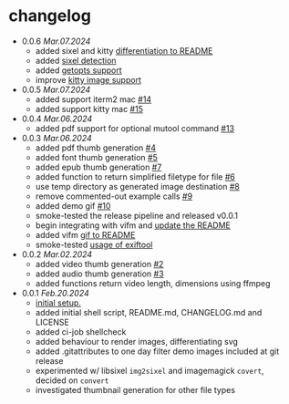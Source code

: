 # changelog

 * 0.0.6 _Mar.07.2024_
   * added sixel and kitty [differentiation to README](https://github.com/iambumblehead/render-thumb-for.sh/pull/16)
   * added [sixel detection](https://github.com/iambumblehead/render-thumb-for.sh/pull/17)
   * added [getopts support](https://github.com/iambumblehead/render-thumb-for.sh/pull/23)
   * improve [kitty image support](https://github.com/iambumblehead/render-thumb-for.sh/pull/24)
 * 0.0.5 _Mar.07.2024_
   * added support iterm2 mac [#14](https://github.com/iambumblehead/render-thumb-for.sh/pull/14)
   * added support kitty mac [#15](https://github.com/iambumblehead/render-thumb-for.sh/pull/15)
 * 0.0.4 _Mar.06.2024_
   * added pdf support for optional mutool command [#13](https://github.com/iambumblehead/render-thumb-for.sh/pull/13)
 * 0.0.3 _Mar.06.2024_
   * added pdf thumb generation [#4](https://github.com/iambumblehead/render-thumb-for.sh/pull/4)
   * added font thumb generation [#5](https://github.com/iambumblehead/render-thumb-for.sh/pull/5)
   * added epub thumb generation [#7](https://github.com/iambumblehead/render-thumb-for.sh/pull/7)
   * added function to return simplified filetype for file [#6](https://github.com/iambumblehead/render-thumb-for.sh/pull/6)
   * use temp directory as generated image destination [#8](https://github.com/iambumblehead/render-thumb-for.sh/pull/8)
   * remove commented-out example calls [#9](https://github.com/iambumblehead/render-thumb-for.sh/pull/9)
   * added demo gif [#10](https://github.com/iambumblehead/render-thumb-for.sh/pull/10)
   * smoke-tested the release pipeline and released v0.0.1
   * begin integrating with vifm and [update the README](https://github.com/iambumblehead/render-thumb-for.sh/pull/11)
   * added vifm [gif to README](https://github.com/iambumblehead/render-thumb-for.sh/pull/11)
   * smoke-tested [usage of exiftool](https://github.com/iambumblehead/render-thumb-for.sh/pull/12)
 * 0.0.2 _Mar.02.2024_
   * added video thumb generation [#2](https://github.com/iambumblehead/render-thumb-for.sh/pull/2)
   * added audio thumb generation [#3](https://github.com/iambumblehead/render-thumb-for.sh/pull/3)
   * added functions return video length, dimensions using ffmpeg
 * 0.0.1 _Feb.20.2024_
   * [initial setup.](https://github.com/iambumblehead/render-thumb-for.sh/pull/1)
   * added initial shell script, README.md, CHANGELOG.md and LICENSE
   * added ci-job shellcheck
   * added behaviour to render images, differentiating svg
   * added .gitattributes to one day filter demo images included at git release
   * experimented w/ libsixel `img2sixel` and imagemagick `covert`, decided on `convert`
   * investigated thumbnail generation for other file types

